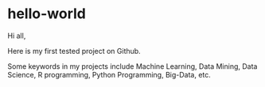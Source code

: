 # hello-world

Hi all, 

Here is my first tested project on Github. 

Some keywords in my projects include Machine Learning, Data Mining, Data Science, R programming, Python Programming, Big-Data, etc.
